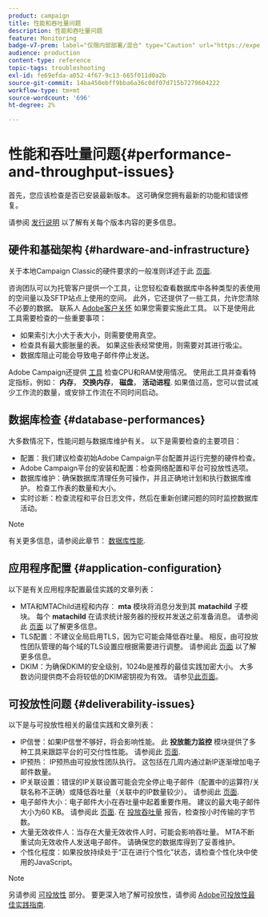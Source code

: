 ```yaml
---
product: campaign
title: 性能和吞吐量问题
description: 性能和吞吐量问题
feature: Monitoring
badge-v7-prem: label="仅限内部部署/混合" type="Caution" url="https://experienceleague.adobe.com/docs/campaign-classic/using/installing-campaign-classic/architecture-and-hosting-models/hosting-models-lp/hosting-models.html?lang=zh-Hans" tooltip="仅适用于内部部署和混合部署"
audience: production
content-type: reference
topic-tags: troubleshooting
exl-id: fe69efda-a052-4f67-9c13-665f011d0a2b
source-git-commit: 14ba450ebff9bba6a36c0df07d715b7279604222
workflow-type: tm+mt
source-wordcount: '696'
ht-degree: 2%

---
```


# 性能和吞吐量问题{#performance-and-throughput-issues}



首先，您应该检查是否已安装最新版本。 这可确保您拥有最新的功能和错误修复。

请参阅 [发行说明](../../rn/using/latest-release.md) 以了解有关每个版本内容的更多信息。

## 硬件和基础架构 {#hardware-and-infrastructure}

关于本地Campaign Classic的硬件要求的一般准则详述于此 [页面](https://helpx.adobe.com/cn/campaign/kb/hardware-sizing-guide.html).

咨询团队可以为托管客户提供一个工具，让您轻松查看数据库中各种类型的表使用的空间量以及SFTP站点上使用的空间。 此外，它还提供了一些工具，允许您清除不必要的数据。 联系人 [Adobe客户关怀](https://helpx.adobe.com/cn/enterprise/admin-guide.html/enterprise/using/support-for-experience-cloud.ug.html) 如果您需要实施此工具。 以下是使用此工具需要检查的一些重要事项：

* 如果索引大小大于表大小，则需要使用真空。
* 检查具有最大膨胀量的表。 如果这些表经常使用，则需要对其进行吸尘。
* 数据库阻止可能会导致电子邮件停止发送。

Adobe Campaign还提供 [工具](../../production/using/monitoring-processes.md#manual-monitoring) 检查CPU和RAM使用情况。 使用此工具并查看特定指标，例如： **内存**， **交换内存**， **磁盘**， **活动进程**. 如果值过高，您可以尝试减少工作流的数量，或安排工作流在不同时间启动。

## 数据库检查 {#database-performances}

大多数情况下，性能问题与数据库维护有关。 以下是需要检查的主要项目：

* 配置：我们建议检查初始Adobe Campaign平台配置并运行完整的硬件检查。
* Adobe Campaign平台的安装和配置：检查网络配置和平台可投放性选项。
* 数据库维护：确保数据库清理任务可操作，并且正确地计划和执行数据库维护。 检查工作表的数量和大小。
* 实时诊断：检查流程和平台日志文件，然后在重新创建问题的同时监控数据库活动。

>[!NOTE]
>
>有关更多信息，请参阅此章节： [数据库性能](../../production/using/database-performances.md).

## 应用程序配置 {#application-configuration}

以下是有关应用程序配置最佳实践的文章列表：

* MTA和MTAChild进程和内存： **mta** 模块将消息分发到其 **matachild** 子模块。 每个 **matachild** 在请求统计服务器的授权并发送之前准备消息。 请参阅此 [页面](../../installation/using/email-deliverability.md) 以了解更多信息。
* TLS配置：不建议全局启用TLS，因为它可能会降低吞吐量。 相反，由可投放性团队管理的每个域的TLS设置应根据需要进行调整。 请参阅此 [页面](../../installation/using/email-deliverability.md#mx-configuration) 以了解更多信息。
* DKIM：为确保DKIM的安全级别，1024b是推荐的最佳实践加密大小。 大多数访问提供商不会将较低的DKIM密钥视为有效。 请参见[此页面](https://experienceleague.adobe.com/docs/deliverability-learn/deliverability-best-practice-guide/transition-process/infrastructure.html#authentication)。

## 可投放性问题 {#deliverability-issues}

以下是与可投放性相关的最佳实践和文章列表：

* IP信誉：如果IP信誉不够好，将会影响性能。 此 **投放能力监控** 模块提供了多种工具来跟踪平台的可交付性性能。 请参阅此 [页面](../../delivery/using/monitoring-deliverability.md).
* IP预热： IP预热由可投放性团队执行。 这包括在几周内通过新IP逐渐增加电子邮件数量。
* IP关联设置：错误的IP关联设置可能会完全停止电子邮件（配置中的运算符/关联名称不正确）或降低吞吐量（关联中的IP数量较少）。 请参阅此 [页面](../../installation/using/email-deliverability.md#list-of-ip-addresses-to-use).
* 电子邮件大小：电子邮件大小在吞吐量中起着重要作用。 建议的最大电子邮件大小为60 KB。 请参阅此 [页面](https://helpx.adobe.com/legal/product-descriptions/campaign.html). 在 [投放吞吐量](../../reporting/using/global-reports.md#delivery-throughput) 报告，检查按小时传输的字节数。
* 大量无效收件人：当存在大量无效收件人时，可能会影响吞吐量。 MTA不断重试向无效收件人发送电子邮件。 请确保您的数据库得到了妥善维护。
* 个性化程度：如果投放持续处于“正在进行个性化”状态，请检查个性化块中使用的JavaScript。

>[!NOTE]
>
>另请参阅 [可投放性](../../delivery/using/about-deliverability.md) 部分。 要更深入地了解可投放性，请参阅 [Adobe可投放性最佳实践指南](https://experienceleague.adobe.com/docs/deliverability-learn/deliverability-best-practice-guide/introduction.html?lang=zh-Hans).
